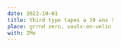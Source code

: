 ```yaml
---
date: 2022-10-01
title: third type tapes a 10 ans !
place: grrnd zero, vaulx-en-velin
with: 2Mo
---
```

